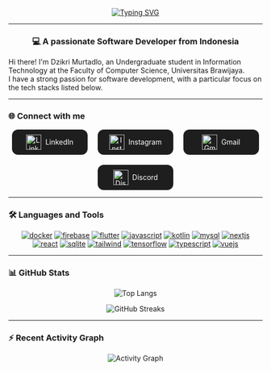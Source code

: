 <p align="center">
  <a href="https://git.io/typing-svg">
    <img src="https://readme-typing-svg.demolab.com?font=Fira+Code&weight=500&size=24&duration=2500&pause=1500&color=00D8FE&background=00000000&center=true&vCenter=true&width=800&lines=Hi%2C+I'm+Dzikri+Murtadlo;+Building+Mobile%2C+Front-End%2C+and+Back-End+Solutions!🚀" alt="Typing SVG" />
  </a>
</p>

---

<h3 align="center">💻 A passionate Software Developer from Indonesia</h3>

Hi there! I'm Dzikri Murtadlo, an Undergraduate student in Information Technology at the Faculty of Computer Science, Universitas Brawijaya.  
I have a strong passion for software development, with a particular focus on the tech stacks listed below.

---

### 🌐 Connect with me  

<div align="center" style="display: flex; justify-content: center; gap: 20px; flex-wrap: wrap;">

  <div style="background-color:#1e1e1e; border-radius:12px; padding:10px 15px; display:flex; align-items:center; gap:10px; min-width:120px; justify-content:center;">
    <a href="https://linkedin.com/in/dzikri-murtadlo" target="_blank" style="text-decoration:none; color:white; display:flex; align-items:center; gap:8px;">
      <img src="https://cdn.jsdelivr.net/gh/devicons/devicon/icons/linkedin/linkedin-original.svg" alt="LinkedIn" width="30" height="30"/>
      <span>LinkedIn</span>
    </a>
  </div>

  <div style="background-color:#1e1e1e; border-radius:12px; padding:10px 15px; display:flex; align-items:center; gap:10px; min-width:120px; justify-content:center;">
    <a href="https://instagram.com/dzikrrim" target="_blank" style="text-decoration:none; color:white; display:flex; align-items:center; gap:8px;">
      <img src="https://upload.wikimedia.org/wikipedia/commons/a/a5/Instagram_icon.png" alt="Instagram" width="30" height="30"/>
      <span>Instagram</span>
    </a>
  </div>

  <div style="background-color:#1e1e1e; border-radius:12px; padding:10px 15px; display:flex; align-items:center; gap:10px; min-width:120px; justify-content:center;">
    <a href="mailto:dzikrimurtadlo@gmail.com" target="_blank" style="text-decoration:none; color:white; display:flex; align-items:center; gap:8px;">
      <img src="https://upload.wikimedia.org/wikipedia/commons/7/7e/Gmail_icon_%282020%29.svg" alt="Gmail" width="30" height="30"/>
      <span>Gmail</span>
    </a>
  </div>

  <div style="background-color:#1e1e1e; border-radius:12px; padding:10px 15px; display:flex; align-items:center; gap:10px; min-width:120px; justify-content:center;">
    <a href="https://discordapp.com/users/dzikr19" target="_blank" style="text-decoration:none; color:white; display:flex; align-items:center; gap:8px;">
      <img src="https://www.svgrepo.com/show/353655/discord-icon.svg" alt="Discord" width="30" height="30"/>
      <span>Discord</span>
    </a>
  </div>

</div>

---

### 🛠️ Languages and Tools
<p align="center">
  <a href="https://www.docker.com/" target="_blank"><img src="https://skillicons.dev/icons?i=docker" alt="docker" /></a>
  <a href="https://firebase.google.com/" target="_blank"><img src="https://skillicons.dev/icons?i=firebase" alt="firebase" /></a>
  <a href="https://flutter.dev" target="_blank"><img src="https://skillicons.dev/icons?i=flutter" alt="flutter" /></a>
  <a href="https://developer.mozilla.org/en-US/docs/Web/JavaScript" target="_blank"><img src="https://skillicons.dev/icons?i=js" alt="javascript" /></a>
  <a href="https://kotlinlang.org" target="_blank"><img src="https://skillicons.dev/icons?i=kotlin" alt="kotlin" /></a>
  <a href="https://www.mysql.com/" target="_blank"><img src="https://skillicons.dev/icons?i=mysql" alt="mysql" /></a>
  <a href="https://nextjs.org/" target="_blank"><img src="https://skillicons.dev/icons?i=nextjs" alt="nextjs" /></a>
  <a href="https://reactjs.org/" target="_blank"><img src="https://skillicons.dev/icons?i=react" alt="react" /></a>
  <a href="https://www.sqlite.org/" target="_blank"><img src="https://skillicons.dev/icons?i=sqlite" alt="sqlite" /></a>
  <a href="https://tailwindcss.com/" target="_blank"><img src="https://skillicons.dev/icons?i=tailwind" alt="tailwind" /></a>
  <a href="https://www.tensorflow.org" target="_blank"><img src="https://skillicons.dev/icons?i=tensorflow" alt="tensorflow" /></a>
  <a href="https://www.typescriptlang.org/" target="_blank"><img src="https://skillicons.dev/icons?i=ts" alt="typescript" /></a>
  <a href="https://vuejs.org/" target="_blank"><img src="https://skillicons.dev/icons?i=vue" alt="vuejs" /></a>
</p>

---

### 📊 GitHub Stats
<p align="center">
  <img src="https://github-readme-stats.vercel.app/api/top-langs?username=dzikrimr&show_icons=true&locale=en&layout=compact&theme=tokyonight" alt="Top Langs" />
</p>

<p align="center">
  <img src="https://nirzak-streak-stats.vercel.app?user=dzikrimr&theme=tokyonight" alt="GitHub Streaks" />
</p>

---

### ⚡ Recent Activity Graph
<p align="center">
  <img src="https://github-readme-activity-graph.vercel.app/graph?username=dzikrimr&theme=tokyo-night" alt="Activity Graph" />
</p>
